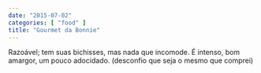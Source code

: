 ```yaml
---
date: "2015-07-02"
categories: [ "food" ]
title: "Gourmet da Bonnie"
---
```

Razoável; tem suas bichisses, mas nada que incomode. É intenso, bom amargor, um pouco adocidado. (desconfio que seja o mesmo que comprei)

